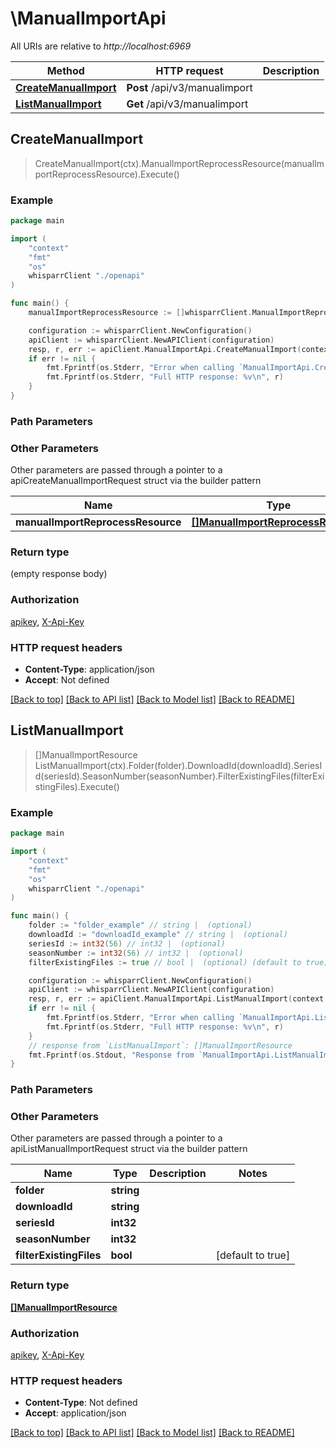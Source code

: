 # \ManualImportApi

All URIs are relative to *http://localhost:6969*

Method | HTTP request | Description
------------- | ------------- | -------------
[**CreateManualImport**](ManualImportApi.md#CreateManualImport) | **Post** /api/v3/manualimport | 
[**ListManualImport**](ManualImportApi.md#ListManualImport) | **Get** /api/v3/manualimport | 



## CreateManualImport

> CreateManualImport(ctx).ManualImportReprocessResource(manualImportReprocessResource).Execute()



### Example

```go
package main

import (
    "context"
    "fmt"
    "os"
    whisparrClient "./openapi"
)

func main() {
    manualImportReprocessResource := []whisparrClient.ManualImportReprocessResource{*whisparrClient.NewManualImportReprocessResource()} // []ManualImportReprocessResource |  (optional)

    configuration := whisparrClient.NewConfiguration()
    apiClient := whisparrClient.NewAPIClient(configuration)
    resp, r, err := apiClient.ManualImportApi.CreateManualImport(context.Background()).ManualImportReprocessResource(manualImportReprocessResource).Execute()
    if err != nil {
        fmt.Fprintf(os.Stderr, "Error when calling `ManualImportApi.CreateManualImport``: %v\n", err)
        fmt.Fprintf(os.Stderr, "Full HTTP response: %v\n", r)
    }
}
```

### Path Parameters



### Other Parameters

Other parameters are passed through a pointer to a apiCreateManualImportRequest struct via the builder pattern


Name | Type | Description  | Notes
------------- | ------------- | ------------- | -------------
 **manualImportReprocessResource** | [**[]ManualImportReprocessResource**](ManualImportReprocessResource.md) |  | 

### Return type

 (empty response body)

### Authorization

[apikey](../README.md#apikey), [X-Api-Key](../README.md#X-Api-Key)

### HTTP request headers

- **Content-Type**: application/json
- **Accept**: Not defined

[[Back to top]](#) [[Back to API list]](../README.md#documentation-for-api-endpoints)
[[Back to Model list]](../README.md#documentation-for-models)
[[Back to README]](../README.md)


## ListManualImport

> []ManualImportResource ListManualImport(ctx).Folder(folder).DownloadId(downloadId).SeriesId(seriesId).SeasonNumber(seasonNumber).FilterExistingFiles(filterExistingFiles).Execute()



### Example

```go
package main

import (
    "context"
    "fmt"
    "os"
    whisparrClient "./openapi"
)

func main() {
    folder := "folder_example" // string |  (optional)
    downloadId := "downloadId_example" // string |  (optional)
    seriesId := int32(56) // int32 |  (optional)
    seasonNumber := int32(56) // int32 |  (optional)
    filterExistingFiles := true // bool |  (optional) (default to true)

    configuration := whisparrClient.NewConfiguration()
    apiClient := whisparrClient.NewAPIClient(configuration)
    resp, r, err := apiClient.ManualImportApi.ListManualImport(context.Background()).Folder(folder).DownloadId(downloadId).SeriesId(seriesId).SeasonNumber(seasonNumber).FilterExistingFiles(filterExistingFiles).Execute()
    if err != nil {
        fmt.Fprintf(os.Stderr, "Error when calling `ManualImportApi.ListManualImport``: %v\n", err)
        fmt.Fprintf(os.Stderr, "Full HTTP response: %v\n", r)
    }
    // response from `ListManualImport`: []ManualImportResource
    fmt.Fprintf(os.Stdout, "Response from `ManualImportApi.ListManualImport`: %v\n", resp)
}
```

### Path Parameters



### Other Parameters

Other parameters are passed through a pointer to a apiListManualImportRequest struct via the builder pattern


Name | Type | Description  | Notes
------------- | ------------- | ------------- | -------------
 **folder** | **string** |  | 
 **downloadId** | **string** |  | 
 **seriesId** | **int32** |  | 
 **seasonNumber** | **int32** |  | 
 **filterExistingFiles** | **bool** |  | [default to true]

### Return type

[**[]ManualImportResource**](ManualImportResource.md)

### Authorization

[apikey](../README.md#apikey), [X-Api-Key](../README.md#X-Api-Key)

### HTTP request headers

- **Content-Type**: Not defined
- **Accept**: application/json

[[Back to top]](#) [[Back to API list]](../README.md#documentation-for-api-endpoints)
[[Back to Model list]](../README.md#documentation-for-models)
[[Back to README]](../README.md)

